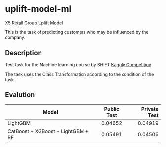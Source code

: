 # uplift-model-ml
X5 Retail Group Uplift Model

This is the task of predicting customers who may be influenced by the company.
## Description
Test task for the Machine learning course by SHIFT
[Kaggle Competition](https://www.kaggle.com/competitions/uplift-shift-23/overview)

The task uses the Class Transformation according to the condition of the task.

## Evalution
| Model       | Public Test                | Private Test |
| ------------- |:------------------:| -----:|
| LightGBM     | 0.04652    | 0.04919 |
| CatBoost + XGBoost + LightGBM + RF     | 0.05491 |   0.04506 |
